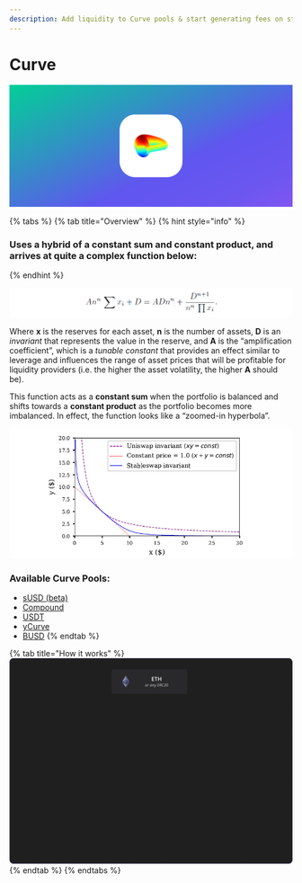```yaml
---
description: Add liquidity to Curve pools & start generating fees on stable-coins.
---
```


# Curve

![](../../.gitbook/assets/group-280.png)

{% tabs %}
{% tab title="Overview" %}
{% hint style="info" %}
### Uses a hybrid of a constant sum and constant product, and arrives at quite a complex function below:
{% endhint %}

![](../../.gitbook/assets/image%20%281%29.png)

Where **x** is the reserves for each asset, **n** is the number of assets, **D** is an _invariant_ that represents the value in the reserve, and **A** is the “amplification coefficient”, which is a _tunable constant_ that provides an effect similar to leverage and influences the range of asset prices that will be profitable for liquidity providers \(i.e. the higher the asset volatility, the higher **A** should be\).

This function acts as a **constant sum** when the portfolio is balanced and shifts towards a **constant product** as the portfolio becomes more imbalanced. In effect, the function looks like a “zoomed-in hyperbola”.

![](../../.gitbook/assets/image%20%283%29.png)

### Available Curve Pools:

* [sUSD \(beta\)](https://beta.curve.fi/)
* [Compound](https://compound.curve.fi/)
* [USDT](https://usdt.curve.fi/)
* [yCurve](https://y.curve.fi/)
* [BUSD](https://busd.curve.fi/)
{% endtab %}

{% tab title="How it works" %}
![](../../.gitbook/assets/ezgif.com-gif-maker-1.gif)
{% endtab %}
{% endtabs %}





